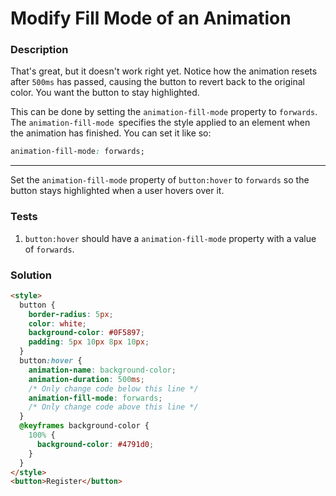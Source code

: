 # Modify Fill Mode of an Animation

### Description

That's great, but it doesn't work right yet. Notice how the animation resets after `500ms` has passed, causing the button to revert back to the original color. You want the button to stay highlighted.

This can be done by setting the `animation-fill-mode` property to `forwards`. The `animation-fill-mode `specifies the style applied to an element when the animation has finished. You can set it like so:

```css
animation-fill-mode: forwards;
```

---

Set the `animation-fill-mode` property of `button:hover` to `forwards` so the button stays highlighted when a user hovers over it.

### Tests

1. `button:hover` should have a `animation-fill-mode` property with a value of `forwards`.

### Solution

```html
<style>
  button {
    border-radius: 5px;
    color: white;
    background-color: #0F5897;
    padding: 5px 10px 8px 10px;
  }
  button:hover {
    animation-name: background-color;
    animation-duration: 500ms;
    /* Only change code below this line */
    animation-fill-mode: forwards;
    /* Only change code above this line */
  }
  @keyframes background-color {
    100% {
      background-color: #4791d0;
    }
  }
</style>
<button>Register</button>
```